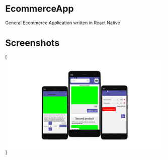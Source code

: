 # EcommerceApp
General Ecommerce Application written in React Native

# Screenshots

[<img src="snaps/idk.png"></img>]

